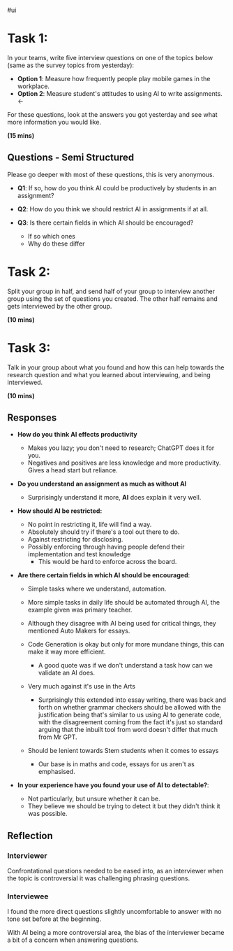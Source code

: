 #ui
# **Task 1:**

In your teams, write five interview questions on one of the topics below (same as the survey topics from yesterday):  

- **Option 1**: Measure how frequently people play mobile games in the workplace. 
- **Option 2**: Measure student's attitudes to using AI to write assignments. <-

For these questions, look at the answers you got yesterday and see what more information you would like.  
  
**(15 mins)**  

## Questions - Semi Structured

Please go deeper with most of these questions, this is very anonymous.

- **Q1**: If so, how do you think AI could be productively by students in an assignment?

- **Q2**: How do you think we should restrict AI in assignments if at all.

- **Q3**: Is there certain fields in which AI should be encouraged?
	- If so which ones
	- Why do these differ

# **Task 2:**

Split your group in half, and send half of your group to interview another group using the set of questions you created. The other half remains and gets interviewed by the other group.  
  
**(10 mins)**  
  
# **Task 3:**

Talk in your group about what you found and how this can help towards the research question and what you learned about interviewing, and being interviewed.

**(10 mins)**

## Responses

- **How do you think AI effects productivity**
    - ⁠Makes you lazy; you don't need to research; ChatGPT does it for you.
    - Negatives and positives are less knowledge and more productivity. Gives a head start but reliance.
    
- **Do you understand an assignment as much as without AI**
	- Surprisingly understand it more, **AI** does explain it very well.
	
- **How should AI be restricted:**
	- No point in restricting it, life will find a way.
	- Absolutely should try if there's a tool out there to do.
	- Against restricting for disclosing.
	- Possibly enforcing through having people defend their implementation and test knowledge
		- This would be hard to enforce across the board.

- **Are there certain fields in which AI should be encouraged**:
	- Simple tasks where we understand, automation.
	- More simple tasks in daily life should be automated through AI, the example given was primary teacher.
	- Although they disagree with AI being used for critical things, they mentioned Auto Makers for essays.
	- Code Generation is okay but only for more mundane things, this can make it way more efficient.
		- A good quote was if we don't understand a task how can we validate an AI does.
		
	- Very much against it's use in the Arts
		- Surprisingly this extended into essay writing, there was back and forth on whether grammar checkers should be allowed with the justification being that's similar to us using AI to generate code, with the disagreement coming from the fact it's just so standard arguing that the inbuilt tool from word doesn't differ that much from Mr GPT.

	- Should be lenient towards Stem students when it comes to essays
		- Our base is in maths and code, essays for us aren't as emphasised.

- **In your experience have you found your use of AI to detectable?**:
	- Not particularly, but unsure whether it can be.
	- They believe we should be trying to detect it but they didn't think it was possible.

## Reflection

### Interviewer

Confrontational questions needed to be eased into, as an interviewer when the topic is controversial it was challenging phrasing questions.

### Interviewee

I found the more direct questions slightly uncomfortable to answer with no tone set before at the beginning.

With AI being a more controversial area, the bias of the interviewer became a bit of a concern when answering questions.
